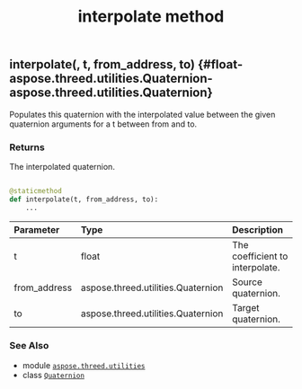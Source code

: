 ﻿---
title: interpolate method
second_title: Aspose.3D for Python via .NET API References
description: 
type: docs
weight: 90
url: /python-net/aspose.threed.utilities/quaternion/interpolate/
is_root: false
---

## interpolate(, t, from_address, to) {#float-aspose.threed.utilities.Quaternion-aspose.threed.utilities.Quaternion}

Populates this quaternion with the interpolated value between the given quaternion arguments for a t between from and to.


### Returns 


The interpolated quaternion.


```python

@staticmethod
def interpolate(t, from_address, to):
    ...
```


| Parameter | Type | Description |
| :- | :- | :- |
| t | float | The coefficient to interpolate. |
| from_address | aspose.threed.utilities.Quaternion | Source quaternion. |
| to | aspose.threed.utilities.Quaternion | Target quaternion. |



### See Also
* module [`aspose.threed.utilities`](../../)
* class [`Quaternion`](/3d/python-net/aspose.threed.utilities/quaternion)
